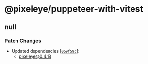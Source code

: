 # @pixeleye/puppeteer-with-vitest

## null

### Patch Changes

- Updated dependencies [[`059f59c`](https://github.com/pixeleye-io/pixeleye/commit/059f59c0f77bc09f60d83edcdc7d8f98fa134f62)]:
  - pixeleye@0.4.18
